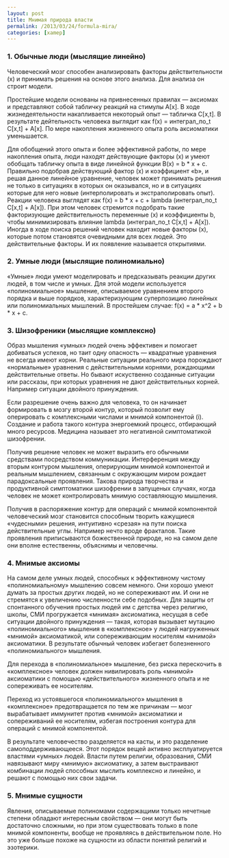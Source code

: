 ```yaml
---
layout: post
title: Мнимая природа власти
permalink: /2013/03/24/formula-mira/
categories: [xamep]
---
```


### 1. Обычные люди (мыслящие линейно)
Человеческий мозг способен анализировать факторы действительности (x) и принимать решения на основе этого анализа. Для анализа он строит модели.

Простейшие модели основаны на привнесенных правилах — аксиомах и представляют собой табличку реакций на стимулы А[x].
В ходе жизнедеятельности накапливается некоторый опыт — табличка C[x,t]. В результате дейтельность человека выглядит как f(x) = интеграл_по_t C[x,t] + A[x]. По мере накопления жизненного опыта роль аксиоматики уменьшается.

Для обобщений этого опыта и более эффективной работы, по мере накопления опыта, люди находят действующие факторы (x) и умеют обобщать табличку опыта в виде линейной функции B(x) = b * x + c.
Правильно подобрав действующий фактор (x) и коэффициент «b», и решая данное линейное уравнение, человек может принимать решения не только в ситуациях в которых он оказывался, но и в ситуациях которые для него новые (интерполировать и экстраполировать опыт).
Реакции человека выглядят как f(x) = b * x + c + lambda (интеграл_по_t C[x,t] + A[x]).
При этом человек стремится подобрать такие факторизующие действительность переменные (x) и коэффициенты b, чтобы минимизировать влияние lambda (интеграл_по_t C[x,t] + A[x]).
Иногда в ходе поиска решений человек находит новые факторы (x), которые потом становятся очевидными для всех людей. Это действительные факторы. И их появление называется открытиями.

### 2. Умные люди (мыслящие полиномиально)
«Умные» люди умеют моделировать и предсказывать реакции других людей, в том числе и умных. Для этой модели используется «полиномиальное» мышление, описываемое уравнением второго порядка и выше порядков, характеризующим суперпозицию линейных или полиномиальных мышлений. В простейшем случае:
f(x) = a * x^2 + b * x + c.

### 3. Шизофреники (мыслящие комплексно)
Образ мышления «умных» людей очень эффективен и помогает добиваться успехов, но таит одну опасность — квадратные уравнения не всегда имеют корни. Реальные ситуации реального мира порождают «нормальные» уравнения с действительными корнями, рождающими действительные ответы. Но бывают искуственно созданные ситуации или рассказы, при которых уравнения не дают действительных корней. Например ситуации двойного принуждения.

Если разрешение очень важно для человека, то он начинает формировать в мозгу второй контур, который позволит ему оперировать с комплексными числами и мнимой компонентой (i).
Создание и работа такого контура энергоемкий процесс, отбирающий много ресурсов. Медицина называет это негативной симптоматикой шизофрении.

Получив решение человек не может выразить его обычными средствами посредством коммуникации.
Интерференция между вторым контуром мышления, оперирующим мнимой компонентой и реальным мышлением, связанным с окружающим миром рождает парадоксальные проявления. Такова природа творчества и продуктивной симптоматики шизофрении в запущеных случаях, когда человек не может контролировать мнимую составляющую мышления.

Получив в распоряжение контур для операций с мнимой компонентой человеческий мозг становится способным творить кажущиеся «чудесными» решения, интуитивно «срезая» на пути поиска действительные углы. Например нечто вроде фракталов. Такие проявления приписываются божественной природе, но на самом деле они вполне естественны, объяснимы и человечны.

### 4. Мнимые аксиомы
На самом деле умных людей, способных к эффективному чистому «полиномиальному» мышлению совсем немного. Они хорошо умеют думать за простых других людей, но не сопереживают им. И они не стремятся к увеличению численности себе подобных. Для защиты от спонтанного обучения простых людей им с детства через религию, школы, СМИ прогружается «мнимая» аксиоматика, несущая в себе ситуации двойного принуждения — такая, которая вызывает мутацию «полиномиального» мышления в «комплексное» у людей нагруженных «мнимой» аксиоматикой, или сопереживающим носителям «мнимой» аксиоматики. В результате обычный человек избегает болезненного «полиномиального» мышления.

Для перехода в «полиномиальное» мышление, без риска перескочить в «комплексное» человек должен нивилировать роль «мнимой» аксиоматики с помощью «действительного» жизненного опыта и не сопереживать ее носителям.

Переход из устоявшегося «полиномиального» мышления в «комплексное» предотвращается по тем же причинам — мозг вырабатывает иммунитет против «мнимой» аксиоматики и сопереживаний ее носителям, избегая построения контура для операций с мнимой компонентой.

В результате человечество разделяется на касты, и это разделение самоподдерживающееся. Этот порядок вещей активно эксплуатируется властями «умных» людей. Власти путем религии, образования, СМИ навязывают миру «мнимую» аксиоматику, а затем выстраивают комбинации людей способных мыслить комплексно и линейно, и решают с помощью них свои задачи.

### 5. Мнимые сущности
Явления, описываемые полиномами содержащими только нечетные степени обладают интересным свойством — они могут быть достаточно сложными, но при этом существовать только в поле мнимой компоненты, вообще не проявляясь в действительном поле. Но это уже больше похоже на сущности из области понятий религий и эзотерики.
